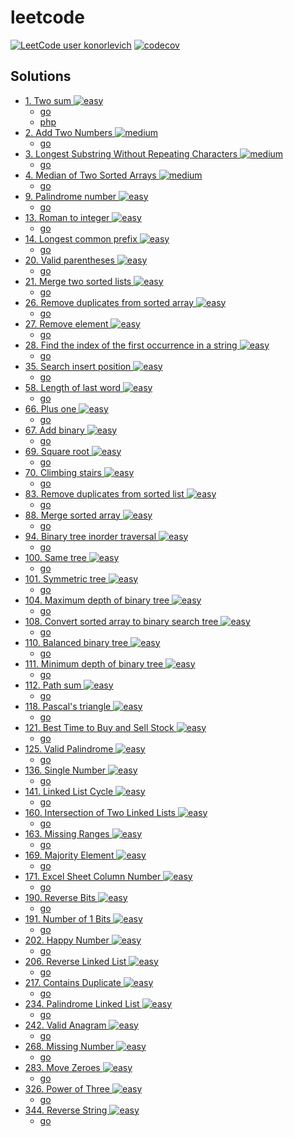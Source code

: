 # leetcode
[![LeetCode user konorlevich](https://img.shields.io/badge/dynamic/json?style=for-the-badge&labelColor=black&color=%23ffa116&label=Solved&query=solved&url=https%3A%2F%2Fleetcode-badge.vercel.app%2Fapi%2Fusers%2Fkonorlevich&logo=leetcode&logoColor=yellow)](https://leetcode.com/konorlevich/)
[![codecov](https://codecov.io/gh/konorlevich/leetcode/graph/badge.svg?token=BWRQEIPG5U)](https://codecov.io/gh/konorlevich/leetcode)

## Solutions

- [1. Two sum ![easy](https://img.shields.io/badge/-easy-green?style=flat&logo=leetcode&labelColor=black)](https://leetcode.com/problems/two-sum)  
  - [go](./src/two_sum/two_sum.go) 
  - [php](./src/TwoSum/Solution.php) 
- [2. Add Two Numbers ![medium](https://img.shields.io/badge/-medium-yellow?style=flat&logo=leetcode&labelColor=black)](https://leetcode.com/problems/add-two-numbers)  
  - [go](./src/add_two_numbers/add_two_numbers.go) 
- [3. Longest Substring Without Repeating Characters ![medium](https://img.shields.io/badge/-medium-yellow?style=flat&logo=leetcode&labelColor=black)](https://leetcode.com/problems/longest-substring-without-repeating-characters)  
  - [go](./src/longest_substring_without_repeating_characters/longest_substring_without_repeating_characters.go) 
- [4. Median of Two Sorted Arrays ![medium](https://img.shields.io/badge/-hard-red?style=flat&logo=leetcode&labelColor=black)](https://leetcode.com/problems/median-of-two-sorted-arrays)  
  - [go](./src/median_of_two_sorted_arrays/median_of_two_sorted_arrays.go) 
- [9. Palindrome number ![easy](https://img.shields.io/badge/-easy-green?style=flat&logo=leetcode&labelColor=black)](https://leetcode.com/problems/palindrome-number)  
  - [go](./src/palindrome/palindrome.go) 
- [13. Roman to integer ![easy](https://img.shields.io/badge/-easy-green?style=flat&logo=leetcode&labelColor=black)](https://leetcode.com/problems/roman-to-integer)  
  - [go](./src/roman_to_integer/roman_to_integer.go) 
- [14. Longest common prefix ![easy](https://img.shields.io/badge/-easy-green?style=flat&logo=leetcode&labelColor=black)](https://leetcode.com/problems/longest-common-prefix)  
  - [go](./src/longest_common_prefix/longest_common_prefix.go) 
- [20. Valid parentheses ![easy](https://img.shields.io/badge/-easy-green?style=flat&logo=leetcode&labelColor=black)](https://leetcode.com/problems/valid-parentheses)  
  - [go](./src/valid_parentheses/valid_parentheses.go) 
- [21. Merge two sorted lists ![easy](https://img.shields.io/badge/-easy-green?style=flat&logo=leetcode&labelColor=black)](https://leetcode.com/problems/merge-two-sorted-lists)  
  - [go](./src/merge_two_sorted_lists/merge_two_sorted_lists.go) 
- [26. Remove duplicates from sorted array ![easy](https://img.shields.io/badge/-easy-green?style=flat&logo=leetcode&labelColor=black)](https://leetcode.com/problems/remove-duplicates-from-sorted-array)  
  - [go](./src/remove_duplicates_from_sorted_array/remove_duplicates_from_sorted_array.go) 
- [27. Remove element ![easy](https://img.shields.io/badge/-easy-green?style=flat&logo=leetcode&labelColor=black)](https://leetcode.com/problems/remove-element)  
  - [go](./src/remove_element/remove_element.go) 
- [28. Find the index of the first occurrence in a string ![easy](https://img.shields.io/badge/-easy-green?style=flat&logo=leetcode&labelColor=black)](https://leetcode.com/problems/find-the-index-of-the-first-occurrence-in-a-string)  
  - [go](./src/find_the_index_of_the_first_occurrence_in_a_string/find_the_index_of_the_first_occurrence_in_a_string.go) 
- [35. Search insert position ![easy](https://img.shields.io/badge/-easy-green?style=flat&logo=leetcode&labelColor=black)](https://leetcode.com/problems/search-insert-position)  
  - [go](./src/search_insert_position/search_insert_position.go) 
- [58. Length of last word ![easy](https://img.shields.io/badge/-easy-green?style=flat&logo=leetcode&labelColor=black)](https://leetcode.com/problems/length-of-last-word)  
  - [go](./src/length_of_last_word/length_of_last_word.go) 
- [66. Plus one ![easy](https://img.shields.io/badge/-easy-green?style=flat&logo=leetcode&labelColor=black)](https://leetcode.com/problems/plus-one)  
  - [go](./src/plus_one/plus_one.go) 
- [67. Add binary ![easy](https://img.shields.io/badge/-easy-green?style=flat&logo=leetcode&labelColor=black)](https://leetcode.com/problems/add-binary)  
  - [go](./src/add_binary/add_binary.go) 
- [69. Square root ![easy](https://img.shields.io/badge/-easy-green?style=flat&logo=leetcode&labelColor=black)](https://leetcode.com/problems/sqrtx)  
  - [go](./src/square_root/square_root.go) 
- [70. Climbing stairs ![easy](https://img.shields.io/badge/-easy-green?style=flat&logo=leetcode&labelColor=black)](https://leetcode.com/problems/climbing-stairs)  
  - [go](./src/climbing_stairs/climbing_stairs.go) 
- [83. Remove duplicates from sorted list ![easy](https://img.shields.io/badge/-easy-green?style=flat&logo=leetcode&labelColor=black)](https://leetcode.com/problems/remove-duplicates-from-sorted-list)  
  - [go](./src/remove_duplicates_from_sorted_list/remove_duplicates_from_sorted_list.go) 
- [88. Merge sorted array ![easy](https://img.shields.io/badge/-easy-green?style=flat&logo=leetcode&labelColor=black)](https://leetcode.com/problems/merge-sorted-array)  
  - [go](./src/merge_sorted_array/merge_sorted_array.go) 
- [94. Binary tree inorder traversal ![easy](https://img.shields.io/badge/-easy-green?style=flat&logo=leetcode&labelColor=black)](https://leetcode.com/problems/binary-tree-inorder-traversal)  
  - [go](./src/binary_tree_inorder_traversal/binary_tree_inorder_traversal.go) 
- [100. Same tree ![easy](https://img.shields.io/badge/-easy-green?style=flat&logo=leetcode&labelColor=black)](https://leetcode.com/problems/same-tree)  
  - [go](./src/same_tree/same_tree.go) 
- [101. Symmetric tree ![easy](https://img.shields.io/badge/-easy-green?style=flat&logo=leetcode&labelColor=black)](https://leetcode.com/problems/symmetric-tree)  
  - [go](./src/symmetric_tree/symmetric_tree.go) 
- [104. Maximum depth of binary tree ![easy](https://img.shields.io/badge/-easy-green?style=flat&logo=leetcode&labelColor=black)](https://leetcode.com/problems/maximum-depth-of-binary-tree)  
  - [go](./src/maximum_depth_of_binary_tree/maximum_depth_of_binary_tree.go) 
- [108. Convert sorted array to binary search tree ![easy](https://img.shields.io/badge/-easy-green?style=flat&logo=leetcode&labelColor=black)](https://leetcode.com/problems/convert-sorted-array-to-binary-search-tree)  
  - [go](./src/convert_sorted_array_to_binary_search_tree/convert_sorted_array_to_binary_search_tree.go) 
- [110. Balanced binary tree ![easy](https://img.shields.io/badge/-easy-green?style=flat&logo=leetcode&labelColor=black)](https://leetcode.com/problems/balanced-binary-tree)  
  - [go](./src/balanced_binary_tree/balanced_binary_tree.go) 
- [111. Minimum depth of binary tree ![easy](https://img.shields.io/badge/-easy-green?style=flat&logo=leetcode&labelColor=black)](https://leetcode.com/problems/minimum-depth-of-binary-tree)  
  - [go](./src/minimum_depth_of_binary_tree/minimum_depth_of_binary_tree.go) 
- [112. Path sum ![easy](https://img.shields.io/badge/-easy-green?style=flat&logo=leetcode&labelColor=black)](https://leetcode.com/problems/path-sum)  
  - [go](./src/path_sum/path_sum.go) 
- [118. Pascal's triangle ![easy](https://img.shields.io/badge/-easy-green?style=flat&logo=leetcode&labelColor=black)](https://leetcode.com/problems/pascals-triangle)  
  - [go](./src/pascal_s_triangle/pascal_s_triangle.go) 
- [121. Best Time to Buy and Sell Stock ![easy](https://img.shields.io/badge/-easy-green?style=flat&logo=leetcode&labelColor=black)](https://leetcode.com/problems/best-time-to-buy-and-sell-stock)  
  - [go](./src/best_time_to_buy_and_sell_stock/best_time_to_buy_and_sell_stock.go) 
- [125. Valid Palindrome ![easy](https://img.shields.io/badge/-easy-green?style=flat&logo=leetcode&labelColor=black)](https://leetcode.com/problems/valid-palindrome)  
  - [go](./src/valid_palindrome/valid_palindrome.go) 
- [136. Single Number ![easy](https://img.shields.io/badge/-easy-green?style=flat&logo=leetcode&labelColor=black)](https://leetcode.com/problems/single-number)  
  - [go](./src/single_number/single_number.go) 
- [141. Linked List Cycle ![easy](https://img.shields.io/badge/-easy-green?style=flat&logo=leetcode&labelColor=black)](https://leetcode.com/problems/linked-list-cycle)  
  - [go](./src/linked_list_cycle/linked_list_cycle.go) 
- [160. Intersection of Two Linked Lists ![easy](https://img.shields.io/badge/-easy-green?style=flat&logo=leetcode&labelColor=black)](https://leetcode.com/problems/intersection-of-two-linked-lists)  
  - [go](./src/intersection_of_two_linked_lists/intersection_of_two_linked_lists.go) 
- [163. Missing Ranges ![easy](https://img.shields.io/badge/-easy-green?style=flat&logo=leetcode&labelColor=black)](https://leetcode.com/problems/missing-ranges)  
  - [go](./src/missing_ranges/missing_ranges.go) 
- [169. Majority Element ![easy](https://img.shields.io/badge/-easy-green?style=flat&logo=leetcode&labelColor=black)](https://leetcode.com/problems/majority-element)  
  - [go](./src/majority_element/majority_element.go) 
- [171. Excel Sheet Column Number ![easy](https://img.shields.io/badge/-easy-green?style=flat&logo=leetcode&labelColor=black)](https://leetcode.com/problems/excel-sheet-column-number)  
  - [go](./src/excel_sheet_column_number/excel_sheet_column_number.go) 
- [190. Reverse Bits ![easy](https://img.shields.io/badge/-easy-green?style=flat&logo=leetcode&labelColor=black)](https://leetcode.com/problems/reverse-bits)  
  - [go](./src/reverse_bits/reverse_bits.go) 
- [191. Number of 1 Bits ![easy](https://img.shields.io/badge/-easy-green?style=flat&logo=leetcode&labelColor=black)](https://leetcode.com/problems/number-of-1-bits)  
  - [go](./src/number_of_one_bits/number_of_one_bits.go) 
- [202. Happy Number ![easy](https://img.shields.io/badge/-easy-green?style=flat&logo=leetcode&labelColor=black)](https://leetcode.com/problems/happy-number)  
  - [go](./src/happy_number/happy_number.go) 
- [206. Reverse Linked List ![easy](https://img.shields.io/badge/-easy-green?style=flat&logo=leetcode&labelColor=black)](https://leetcode.com/problems/reverse-linked-list)  
  - [go](./src/reverse_linked_list/reverse_linked_list.go) 
- [217. Contains Duplicate ![easy](https://img.shields.io/badge/-easy-green?style=flat&logo=leetcode&labelColor=black)](https://leetcode.com/problems/contains-duplicate)  
  - [go](./src/contains_duplicate/contains_duplicate.go) 
- [234. Palindrome Linked List ![easy](https://img.shields.io/badge/-easy-green?style=flat&logo=leetcode&labelColor=black)](https://leetcode.com/problems/palindrome-linked-list)  
  - [go](./src/palindrome_linked_list/palindrome_linked_list.go) 
- [242. Valid Anagram ![easy](https://img.shields.io/badge/-easy-green?style=flat&logo=leetcode&labelColor=black)](https://leetcode.com/problems/valid-anagram)  
  - [go](./src/valid_anagram/valid_anagram.go) 
- [268. Missing Number ![easy](https://img.shields.io/badge/-easy-green?style=flat&logo=leetcode&labelColor=black)](https://leetcode.com/problems/missing-number)  
  - [go](./src/missing_number/missing_number.go) 
- [283. Move Zeroes ![easy](https://img.shields.io/badge/-easy-green?style=flat&logo=leetcode&labelColor=black)](https://leetcode.com/problems/move-zeroes)  
  - [go](./src/move_zeroes/move_zeroes.go) 
- [326. Power of Three ![easy](https://img.shields.io/badge/-easy-green?style=flat&logo=leetcode&labelColor=black)](https://leetcode.com/problems/power-of-three)  
  - [go](./src/power_of_three/power_of_three.go) 
- [344. Reverse String ![easy](https://img.shields.io/badge/-easy-green?style=flat&logo=leetcode&labelColor=black)](https://leetcode.com/problems/reverse-string)  
  - [go](./src/reverse_string/reverse_string.go) 
